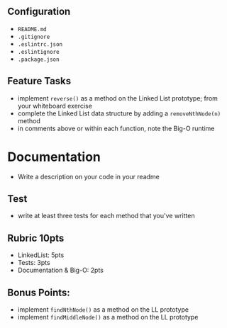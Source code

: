 ## Configuration
* `README.md`
* `.gitignore`
* `.eslintrc.json`
* `.eslintignore`
* `.package.json`

## Feature Tasks
* implement `reverse()` as a method on the Linked List prototype; from your whiteboard exercise
* complete the Linked List data structure by adding a `removeNthNode(n)` method
* in comments above or within each function, note the Big-O runtime

# Documentation
* Write a description on your code in your readme

## Test
* write at least three tests for each method that you've written

## Rubric 10pts
* LinkedList: 5pts
* Tests: 3pts
* Documentation & Big-O: 2pts

## Bonus Points:
  * implement `findNthNode()` as a method on the LL prototype
  * implement `findMiddleNode()` as a method on the LL prototype
